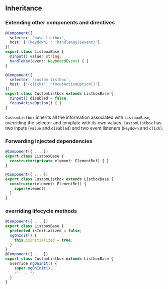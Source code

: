 ## Inheritance

### Extending other components and directives
```ts
@Component({
  selector: 'base-listbox',
  host: {'(keydown)': 'handleKey($event)'},
})
export class ListboxBase {
  @Input() value: string;
  handleKey(event: KeyboardEvent) { }
}
```

```ts
@Component({
  selector: 'custom-listbox',
  host: {'(click)': 'focusActiveOption()'},
})
export class CustomListbox extends ListboxBase {
  @Input() disabled = false;
  focusActiveOption() { }
}
```
`CustomListbox` inherits all the information associated with `ListboxBase`, overriding the selector and template with its own values. 
`CustomListbox` has two inputs (`value` and `disabled`) and two event listeners (`keydown` and `click`).

### Forwarding injected dependencies
```ts
@Component({ ... })
export class ListboxBase {
  constructor(private element: ElementRef) { }
}

@Component({ ... })
export class CustomListbox extends ListboxBase {
  constructor(element: ElementRef) {
    super(element);
  }
}
```

### overriding lifecycle methods
```ts
@Component({ ... })
export class ListboxBase {
  protected isInitialized = false;
  ngOnInit() {
    this.isInitialized = true;
  }
}
@Component({ ... })
export class CustomListbox extends ListboxBase {
  override ngOnInit() {
    super.ngOnInit();
    /* ... */
  }
}
```
